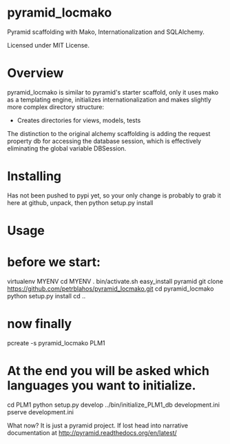 pyramid_locmako
===============

Pyramid scaffolding with Mako, Internationalization and SQLAlchemy.

Licensed under MIT License.

Overview
========

pyramid_locmako is similar to pyramid's starter scaffold, only
it uses mako as a templating engine, initializes internationalization
and makes slightly more complex directory structure:
* Creates directories for views, models, tests

The distinction to the original alchemy scaffolding is adding 
the request property db for accessing the database session,
which is effectively eliminating the global variable DBSession.

Installing
==========

Has not been pushed to pypi yet, so your only change is probably
to grab it here at github, unpack, then
  python setup.py install

Usage
=====

# before we start:
virtualenv MYENV
cd MYENV
. bin/activate.sh
easy_install pyramid
git clone https://github.com/petrblahos/pyramid_locmako.git
cd pyramid_locmako
python setup.py install
cd ..

# now finally
pcreate -s pyramid_locmako PLM1
# At the end you will be asked which languages you want to initialize.
cd PLM1
python setup.py develop
../bin/initialize_PLM1_db development.ini
pserve development.ini

What now? It is just a pyramid project. If lost head into narrative
documentation at http://pyramid.readthedocs.org/en/latest/



